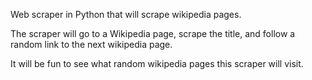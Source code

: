 Web scraper in Python that will scrape wikipedia pages.

The scraper will go to a Wikipedia page, scrape the title, and follow a random link to the next wikipedia page.

It will be fun to see what random wikipedia pages this scraper will visit.